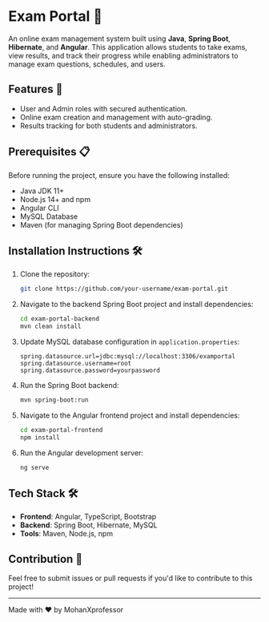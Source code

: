# Exam Portal 📝

An online exam management system built using **Java**, **Spring Boot**, **Hibernate**, and **Angular**. This application allows students to take exams, view results, and track their progress while enabling administrators to manage exam questions, schedules, and users.

## Features 🚀
- User and Admin roles with secured authentication.
- Online exam creation and management with auto-grading.
- Results tracking for both students and administrators.

## Prerequisites 📋
Before running the project, ensure you have the following installed:
- Java JDK 11+
- Node.js 14+ and npm
- Angular CLI
- MySQL Database
- Maven (for managing Spring Boot dependencies)

## Installation Instructions 🛠️
1. Clone the repository:
    ```bash
    git clone https://github.com/your-username/exam-portal.git
    ```

2. Navigate to the backend Spring Boot project and install dependencies:
    ```bash
    cd exam-portal-backend
    mvn clean install
    ```

3. Update MySQL database configuration in `application.properties`:
    ```properties
    spring.datasource.url=jdbc:mysql://localhost:3306/examportal
    spring.datasource.username=root
    spring.datasource.password=yourpassword
    ```

4. Run the Spring Boot backend:
    ```bash
    mvn spring-boot:run
    ```

5. Navigate to the Angular frontend project and install dependencies:
    ```bash
    cd exam-portal-frontend
    npm install
    ```

6. Run the Angular development server:
    ```bash
    ng serve
    ```

## Tech Stack 🛠️
- **Frontend**: Angular, TypeScript, Bootstrap
- **Backend**: Spring Boot, Hibernate, MySQL
- **Tools**: Maven, Node.js, npm

## Contribution 🤝
Feel free to submit issues or pull requests if you'd like to contribute to this project!


---

Made with ❤️ by MohanXprofessor
